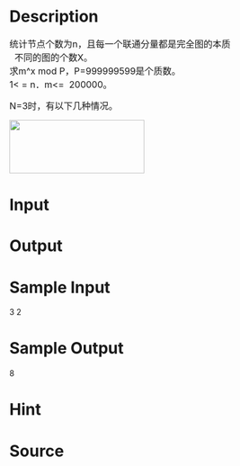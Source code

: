 
# Description

<div class="content"><p><span style="font-size: medium">统计节点个数为n，且每一个联通分量都是完全图的本质<br/>
  不同的图的个数X。<br/>
求m^x mod P，P=999999599是个质数。<br/>
1&lt; = n．m&lt;=  200000。</span></p>
<p><span style="font-size: medium">N=3时，有以下几种情况。</span></p>
<p><span style="font-size: medium"><img height="95" width="240" alt="" src="/source/bzoj/3500/img/aHR0cHM6Ly9seWRzeS5jb20vSnVkZ2VPbmxpbmUvdXBsb2FkLzIwMTQwMy8xMSg1KS5qcGc=.jpg"/></span></p></div>

# Input

<div class="content"></div>

# Output

<div class="content"></div>

# Sample Input

<div class="content"><span class="sampledata">3 2<br/>
</span></div>

# Sample Output

<div class="content"><span class="sampledata">8</span></div>

# Hint

<div class="content"><p></p></div>

# Source

<div class="content"><p><a href="problemset.php?search="></a></p></div>

